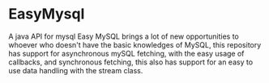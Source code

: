 # EasyMysql
A java API for mysql Easy MySQL brings a lot of new opportunities to whoever who doesn't have the basic knowledges of MySQL, this repository has support for asynchronous mySQL fetching, with the easy usage of callbacks, and synchronous fetching, this also has support for an easy to use data handling with the stream class.
